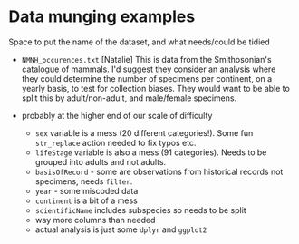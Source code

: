 # Data munging examples

Space to put the name of the dataset, and what needs/could be tidied

- `NMNH_occurences.txt` [Natalie]
This is data from the Smithosonian's catalogue of mammals. I'd suggest they consider an analysis where they could determine the number of specimens per continent, on a yearly basis, to test for collection biases. They would want to be able to split this by adult/non-adult, and male/female specimens. 
- probably at the higher end of our scale of difficulty

    - `sex` variable is a mess (20 different categories!). Some fun `str_replace` action needed to fix typos etc.
    - `lifeStage` variable is also a mess (91 categories). Needs to be grouped into adults and not adults.
    - `basisOfRecord`  - some are observations from historical records not specimens, needs `filter`.
    - `year` - some miscoded data
    - `continent` is a bit of a mess
    - `scientificName` includes subspecies so needs to be split
    - way more columns than needed
    - actual analysis is just some `dplyr` and `ggplot2`
